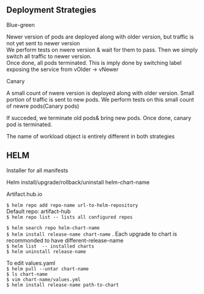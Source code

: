 ## Deployment Strategies
Blue-green  

Newer version of pods are deployed along with older version, but traffic is not yet sent to newer version  
We perform tests on nwere version & wait for them to pass. Then we simply switch all traffic to newer version.   
Once done, all pods terminated. This is imply done by switching label exposing the service from vOlder -> vNewer  

Canary  

A small count of nwere version is deployed along with older version. Small portion of traffic is sent to new pods. We perform tests on this small count of newre pods(Canary pods)  

If succeded, we terminate old pods& bring new pods. Once done, canary pod is terminated.  

The name of workload object is entirely different in both strategies  

## HELM
Installer for all manifests  

Helm install/upgrade/rollback/uninstall helm-chart-name  

Artifact.hub.io   

`$ helm repo add repo-name url-to-helm-repository`  
Default repo: artifact-hub  
`$ helm repo list -- lists all configured repos`  

`$ helm search repo helm-chart-name`  
`$ helm install release-name chart-name` . Each upgrade to chart is recommonded to have different-release-name  
`$ helm list  -- installed charts`  
`$ helm uninstall release-name`  

To edit values.yaml  
`$ helm pull --untar chart-name`  
`$ ls chart-name`  
`$ vim chart-name/values.yml`  
`$ helm install release-name path-to-chart`

